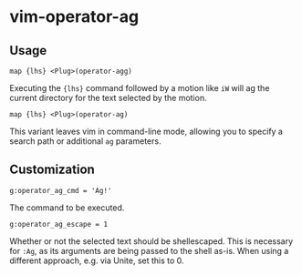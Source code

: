 vim-operator-ag
===============

## Usage

`map {lhs} <Plug>(operator-agg)`

Executing the `{lhs}` command followed by a motion like `iW` will ag the current directory for the text selected by the motion.

`map {lhs} <Plug>(operator-ag)`

This variant leaves vim in command-line mode, allowing you to specify a search path or additional `ag` parameters.

## Customization

`g:operator_ag_cmd = 'Ag!'`

The command to be executed.

`g:operator_ag_escape = 1`

Whether or not the selected text should be shellescaped.
This is necessary for `:Ag`, as its arguments are being passed to the shell as-is.
When using a different approach, e.g. via Unite, set this to 0.
